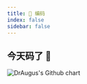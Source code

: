 ```yaml
---
title: 🎲 编码
index: false
sidebar: false
---
```


## 今天码了 🐎

![DrAugus's Github chart](https://ghchart.rshah.org/draugus)
